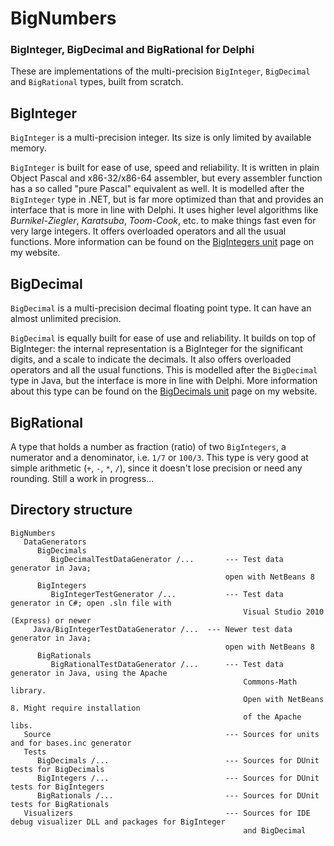 # BigNumbers

### BigInteger, BigDecimal and BigRational for Delphi

These are implementations of the multi-precision `BigInteger`, `BigDecimal` and `BigRational` types, built from scratch.

## BigInteger

`BigInteger` is a multi-precision integer. Its size is only limited by available memory.

`BigInteger` is built for ease of use, speed and reliability. It is written in plain Object Pascal and x86-32/x86-64 assembler, but every assembler function has a so called "pure Pascal" equivalent as well. It is modelled after the `BigInteger` type in .NET, but is far more optimized than that and provides an interface that is more in line with Delphi. It uses higher level algorithms like *Burnikel-Ziegler*, *Karatsuba*, *Toom-Cook*, etc. to make things fast even for very large integers. It offers overloaded operators and all the usual functions. More information can be found on the [BigIntegers unit](http://www.rvelthuis.de/programs/bigintegers.html) page on my website.

## BigDecimal

`BigDecimal` is a multi-precision decimal floating point type. It can have an almost unlimited precision.

`BigDecimal` is equally built for ease of use and reliability. It builds on top of BigInteger: the internal representation is a BigInteger for the significant digits, and a scale to indicate the decimals. It also offers overloaded operators and all the usual functions. This is modelled after the `BigDecimal` type in Java, but the interface is more in line with Delphi. More information about this type can be found on the [BigDecimals unit](http://www.rvelthuis.de/programs/bigdecimals.html) page on my website.

## BigRational

A type that holds a number as fraction (ratio) of two `BigIntegers`, a numerator and a denominator, i.e. `1/7` or `100/3`. 
This type is very good at simple arithmetic (`+`, `-`, `*`, `/`), since it doesn't lose precision or need any rounding. Still a work in progress...

## Directory structure

```
BigNumbers
   DataGenerators
      BigDecimals
         BigDecimalTestDataGenerator /...       --- Test data generator in Java; 
	                                            open with NetBeans 8
      BigIntegers
         BigIntegerTestGenerator /...           --- Test data generator in C#; open .sln file with 
                                                    Visual Studio 2010 (Express) or newer
	 Java/BigIntegerTestDataGenerator /...  --- Newer test data generator in Java; 
	                                            open with NetBeans 8
      BigRationals                                   
         BigRationalTestDataGenerator /...      --- Test data generator in Java, using the Apache 
                                                    Commons-Math library.
                                                    Open with NetBeans 8. Might require installation 
                                                    of the Apache libs.
   Source                                       --- Sources for units and for bases.inc generator
   Tests
      BigDecimals /...                          --- Sources for DUnit tests for BigDecimals
      BigIntegers /...                          --- Sources for DUnit tests for BigIntegers
      BigRationals /...                         --- Sources for DUnit tests for BigRationals
   Visualizers                                  --- Sources for IDE debug visualizer DLL and packages for BigInteger 
                                                    and BigDecimal   
```


